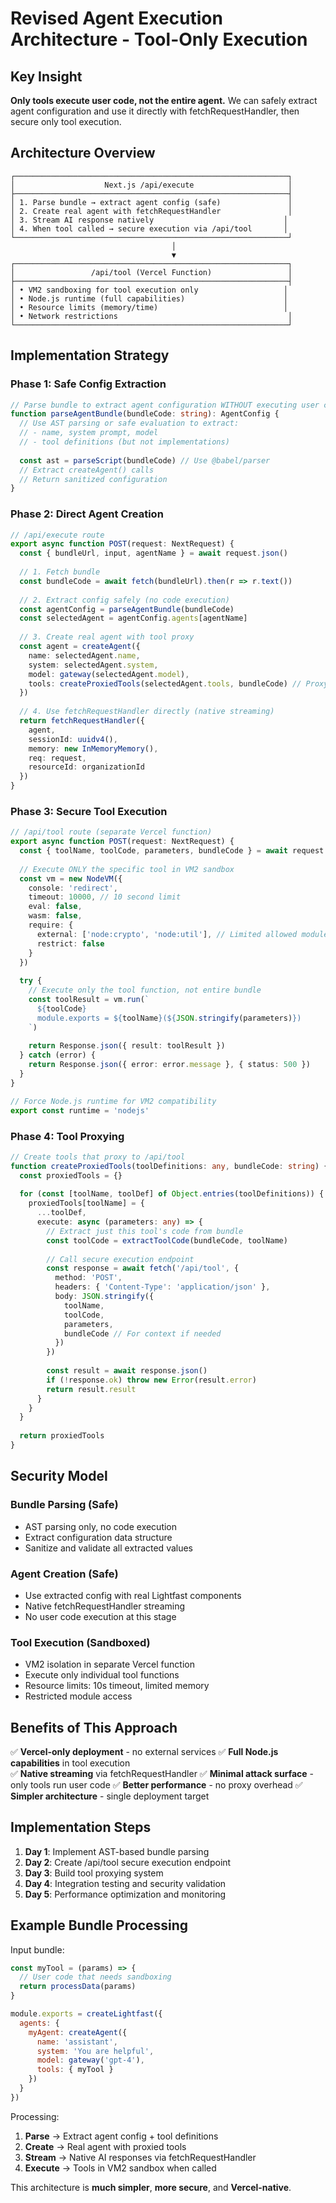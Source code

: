 # Revised Agent Execution Architecture - Tool-Only Execution

## Key Insight
**Only tools execute user code, not the entire agent.** We can safely extract agent configuration and use it directly with fetchRequestHandler, then secure only tool execution.

## Architecture Overview

```
┌─────────────────────────────────────────────────────────────┐
│                    Next.js /api/execute                     │
├─────────────────────────────────────────────────────────────┤
│ 1. Parse bundle → extract agent config (safe)               │
│ 2. Create real agent with fetchRequestHandler               │
│ 3. Stream AI response natively                             │
│ 4. When tool called → secure execution via /api/tool       │
└─────────────────────────────────────────────────────────────┘
                                    │
                                    ▼
┌─────────────────────────────────────────────────────────────┐
│                 /api/tool (Vercel Function)                 │
├─────────────────────────────────────────────────────────────┤
│ • VM2 sandboxing for tool execution only                   │
│ • Node.js runtime (full capabilities)                      │
│ • Resource limits (memory/time)                            │
│ • Network restrictions                                      │
└─────────────────────────────────────────────────────────────┘
```

## Implementation Strategy

### Phase 1: Safe Config Extraction
```typescript
// Parse bundle to extract agent configuration WITHOUT executing user code
function parseAgentBundle(bundleCode: string): AgentConfig {
  // Use AST parsing or safe evaluation to extract:
  // - name, system prompt, model
  // - tool definitions (but not implementations)
  
  const ast = parseScript(bundleCode) // Use @babel/parser
  // Extract createAgent() calls
  // Return sanitized configuration
}
```

### Phase 2: Direct Agent Creation
```typescript
// /api/execute route
export async function POST(request: NextRequest) {
  const { bundleUrl, input, agentName } = await request.json()
  
  // 1. Fetch bundle
  const bundleCode = await fetch(bundleUrl).then(r => r.text())
  
  // 2. Extract config safely (no code execution)
  const agentConfig = parseAgentBundle(bundleCode)
  const selectedAgent = agentConfig.agents[agentName]
  
  // 3. Create real agent with tool proxy
  const agent = createAgent({
    name: selectedAgent.name,
    system: selectedAgent.system,
    model: gateway(selectedAgent.model),
    tools: createProxiedTools(selectedAgent.tools, bundleCode) // Proxy to /api/tool
  })
  
  // 4. Use fetchRequestHandler directly (native streaming)
  return fetchRequestHandler({
    agent,
    sessionId: uuidv4(),
    memory: new InMemoryMemory(),
    req: request,
    resourceId: organizationId
  })
}
```

### Phase 3: Secure Tool Execution
```typescript
// /api/tool route (separate Vercel function)
export async function POST(request: NextRequest) {
  const { toolName, toolCode, parameters, bundleCode } = await request.json()
  
  // Execute ONLY the specific tool in VM2 sandbox
  const vm = new NodeVM({
    console: 'redirect',
    timeout: 10000, // 10 second limit
    eval: false,
    wasm: false,
    require: {
      external: ['node:crypto', 'node:util'], // Limited allowed modules
      restrict: false
    }
  })
  
  try {
    // Execute only the tool function, not entire bundle
    const toolResult = vm.run(`
      ${toolCode}
      module.exports = ${toolName}(${JSON.stringify(parameters)})
    `)
    
    return Response.json({ result: toolResult })
  } catch (error) {
    return Response.json({ error: error.message }, { status: 500 })
  }
}

// Force Node.js runtime for VM2 compatibility  
export const runtime = 'nodejs'
```

### Phase 4: Tool Proxying
```typescript
// Create tools that proxy to /api/tool
function createProxiedTools(toolDefinitions: any, bundleCode: string) {
  const proxiedTools = {}
  
  for (const [toolName, toolDef] of Object.entries(toolDefinitions)) {
    proxiedTools[toolName] = {
      ...toolDef,
      execute: async (parameters: any) => {
        // Extract just this tool's code from bundle
        const toolCode = extractToolCode(bundleCode, toolName)
        
        // Call secure execution endpoint
        const response = await fetch('/api/tool', {
          method: 'POST',
          headers: { 'Content-Type': 'application/json' },
          body: JSON.stringify({
            toolName,
            toolCode,
            parameters,
            bundleCode // For context if needed
          })
        })
        
        const result = await response.json()
        if (!response.ok) throw new Error(result.error)
        return result.result
      }
    }
  }
  
  return proxiedTools
}
```

## Security Model

### Bundle Parsing (Safe)
- AST parsing only, no code execution
- Extract configuration data structure
- Sanitize and validate all extracted values

### Agent Creation (Safe)  
- Use extracted config with real Lightfast components
- Native fetchRequestHandler streaming
- No user code execution at this stage

### Tool Execution (Sandboxed)
- VM2 isolation in separate Vercel function
- Execute only individual tool functions
- Resource limits: 10s timeout, limited memory
- Restricted module access

## Benefits of This Approach

✅ **Vercel-only deployment** - no external services
✅ **Full Node.js capabilities** in tool execution  
✅ **Native streaming** via fetchRequestHandler
✅ **Minimal attack surface** - only tools run user code
✅ **Better performance** - no proxy overhead
✅ **Simpler architecture** - single deployment target

## Implementation Steps

1. **Day 1**: Implement AST-based bundle parsing
2. **Day 2**: Create /api/tool secure execution endpoint  
3. **Day 3**: Build tool proxying system
4. **Day 4**: Integration testing and security validation
5. **Day 5**: Performance optimization and monitoring

## Example Bundle Processing

Input bundle:
```javascript
const myTool = (params) => {
  // User code that needs sandboxing
  return processData(params)
}

module.exports = createLightfast({
  agents: {
    myAgent: createAgent({
      name: 'assistant',
      system: 'You are helpful',
      model: gateway('gpt-4'),
      tools: { myTool }
    })
  }
})
```

Processing:
1. **Parse** → Extract agent config + tool definitions
2. **Create** → Real agent with proxied tools  
3. **Stream** → Native AI responses via fetchRequestHandler
4. **Execute** → Tools in VM2 sandbox when called

This architecture is **much simpler**, **more secure**, and **Vercel-native**.